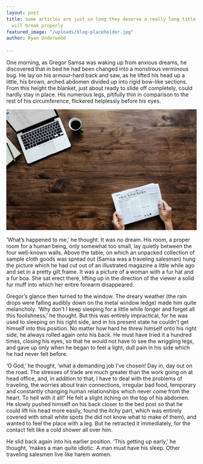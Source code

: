 ```yaml
---
layout: post
title: Some articles are just so long they deserve a really long title to see if things
  will break properly
featured_image: "/uploads/blog-placeholder.jpg"
author: Ryan Underwood

---
```

One morning, as Gregor Samsa was waking up from anxious dreams, he discovered that in bed he had been changed into a monstrous verminous bug. He lay on his armour-hard back and saw, as he lifted his head up a little, his brown, arched abdomen divided up into rigid bow-like sections. From this height the blanket, just about ready to slide off completely, could hardly stay in place. His numerous legs, pitifully thin in comparison to the rest of his circumference, flickered helplessly before his eyes.

![](/uploads/blog-placeholder.jpg)

‘What’s happened to me,’ he thought. It was no dream. His room, a proper room for a human being, only somewhat too small, lay quietly between the four well-known walls. Above the table, on which an unpacked collection of sample cloth goods was spread out (Samsa was a traveling salesman) hung the picture which he had cut out of an illustrated magazine a little while ago and set in a pretty gilt frame. It was a picture of a woman with a fur hat and a fur boa. She sat erect there, lifting up in the direction of the viewer a solid fur muff into which her entire forearm disappeared.

Gregor’s glance then turned to the window. The dreary weather (the rain drops were falling audibly down on the metal window ledge) made him quite melancholy. ‘Why don’t I keep sleeping for a little while longer and forget all this foolishness,’ he thought. But this was entirely impractical, for he was used to sleeping on his right side, and in his present state he couldn’t get himself into this position. No matter how hard he threw himself onto his right side, he always rolled again onto his back. He must have tried it a hundred times, closing his eyes, so that he would not have to see the wriggling legs, and gave up only when he began to feel a light, dull pain in his side which he had never felt before.

‘O God,’ he thought, ‘what a demanding job I’ve chosen! Day in, day out on the road. The stresses of trade are much greater than the work going on at head office, and, in addition to that, I have to deal with the problems of traveling, the worries about train connections, irregular bad food, temporary and constantly changing human relationships which never come from the heart. To hell with it all!’ He felt a slight itching on the top of his abdomen. He slowly pushed himself on his back closer to the bed post so that he could lift his head more easily, found the itchy part, which was entirely covered with small white spots (he did not know what to make of them), and wanted to feel the place with a leg. But he retracted it immediately, for the contact felt like a cold shower all over him.

He slid back again into his earlier position. ‘This getting up early,’ he thought, ‘makes a man quite idiotic. A man must have his sleep. Other traveling salesmen live like harem women.